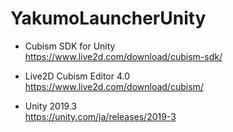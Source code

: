 # YakumoLauncherUnity

- Cubism SDK for Unity  
https://www.live2d.com/download/cubism-sdk/  

- Live2D Cubism Editor 4.0  
https://www.live2d.com/download/cubism/  

- Unity 2019.3  
https://unity.com/ja/releases/2019-3
